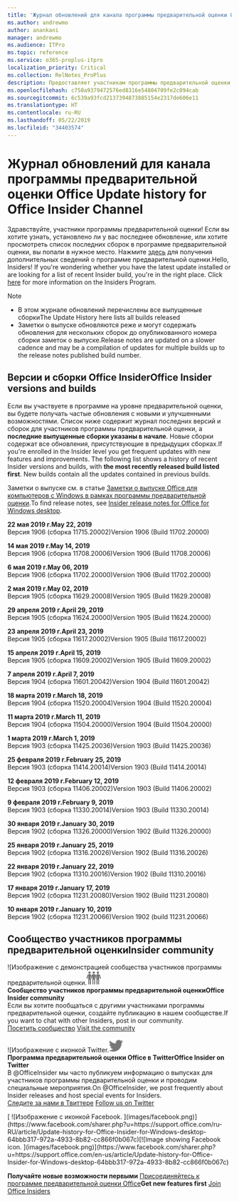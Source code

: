 ```yaml
---
title: 'Журнал обновлений для канала программы предварительной оценки Office '
ms.author: andrewmo
author: anankani
manager: andrewmo
ms.audience: ITPro
ms.topic: reference
ms.service: o365-proplus-itpro
localization_priority: Critical
ms.collection: RelNotes_ProPlus
description: Предоставляет участникам программы предварительной оценки журнал обновлений для выпусков Monthly Channel для уровня «Предварительная оценка — ранний доступ» для настольных компьютеров с Windows.
ms.openlocfilehash: c750a9379472576ed8316e54804709fe2c094cab
ms.sourcegitcommit: 6c539a93fcd2137394873885154e2317de606e11
ms.translationtype: HT
ms.contentlocale: ru-RU
ms.lasthandoff: 05/22/2019
ms.locfileid: "34403574"
---
```

# <a name="update-history-for-office-insider-channel"></a><span data-ttu-id="c7390-103">Журнал обновлений для канала программы предварительной оценки Office </span><span class="sxs-lookup"><span data-stu-id="c7390-103">Update history for Office Insider Channel</span></span>

<span data-ttu-id="c7390-p101">Здравствуйте, участники программы предварительной оценки! Если вы хотите узнать, установлено ли у вас последнее обновление, или хотите просмотреть список последних сборок в программе предварительной оценки, вы попали в нужное место. Нажмите [здесь](https://insider.office.com/) для получения дополнительных сведений о программе предварительной оценки.</span><span class="sxs-lookup"><span data-stu-id="c7390-p101">Hello, Insiders! If you're wondering whether you have the latest update installed or are looking for a list of recent Insider build, you're in the right place. Click [here](https://insider.office.com/) for more information on the Insiders Program.</span></span>

> [!NOTE]
> - <span data-ttu-id="c7390-107">В этом журнале обновлений перечислены все выпущенные сборки</span><span class="sxs-lookup"><span data-stu-id="c7390-107">The Update History here lists all builds released</span></span>
> - <span data-ttu-id="c7390-108">Заметки о выпуске обновляются реже и могут содержать обновления для нескольких сборок до опубликованного номера сборки заметок о выпуске.</span><span class="sxs-lookup"><span data-stu-id="c7390-108">Release notes are updated on a slower cadence and may be a compilation of updates for multiple builds up to the release notes published build number.</span></span>



## <a name="office-insider-versions-and-builds"></a><span data-ttu-id="c7390-109">Версии и сборки Office Insider</span><span class="sxs-lookup"><span data-stu-id="c7390-109">Office Insider versions and builds</span></span>

<span data-ttu-id="c7390-p102">Если вы участвуете в программе на уровне предварительной оценки, вы будете получать частые обновления с новыми и улучшенными возможностями. Список ниже содержит журнал последних версий и сборок для участников программы предварительной оценки, а **последние выпущенные сборки указаны в начале**. Новые сборки содержат все обновления, присутствующие в предыдущих сборках.</span><span class="sxs-lookup"><span data-stu-id="c7390-p102">If you're enrolled in the Insider level you get frequent updates with new features and improvements. The following list shows a history of recent Insider versions and builds, with **the most recently released build listed first**. New builds contain all the updates contained in previous builds.</span></span> 

<span data-ttu-id="c7390-113">Заметки о выпуске см. в статье [Заметки о выпуске Office для компьютеров с Windows в рамках программы предварительной оценки](https://docs.microsoft.com/ru-RU/OfficeUpdates/release-notes-office-insider).</span><span class="sxs-lookup"><span data-stu-id="c7390-113">To find release notes, see [Insider release notes for Office for Windows desktop](https://docs.microsoft.com/en-us/OfficeUpdates/release-notes-office-insider).</span></span>

[//]: # (НЕ УДАЛЯТЬ)

<span data-ttu-id="c7390-115">**22 мая 2019 г.**</span><span class="sxs-lookup"><span data-stu-id="c7390-115">**May 22, 2019**</span></span><br/> <span data-ttu-id="c7390-116">Версия 1906 (сборка 11715.20002)</span><span class="sxs-lookup"><span data-stu-id="c7390-116">Version 1906 (Build 11702.20000)</span></span><br/> 

<span data-ttu-id="c7390-117">**14 мая 2019 г.**</span><span class="sxs-lookup"><span data-stu-id="c7390-117">**May 14, 2019**</span></span><br/> <span data-ttu-id="c7390-118">Версия 1906 (сборка 11708.20006)</span><span class="sxs-lookup"><span data-stu-id="c7390-118">Version 1906 (Build 11708.20006)</span></span><br/>

<span data-ttu-id="c7390-119">**6 мая 2019 г.**</span><span class="sxs-lookup"><span data-stu-id="c7390-119">**May 06, 2019**</span></span><br/>
<span data-ttu-id="c7390-120">Версия 1906 (сборка 11702.20000)</span><span class="sxs-lookup"><span data-stu-id="c7390-120">Version 1906 (Build 11702.20000)</span></span><br/>

<span data-ttu-id="c7390-121">**2 мая 2019 г.**</span><span class="sxs-lookup"><span data-stu-id="c7390-121">**May 02, 2019**</span></span><br/>
<span data-ttu-id="c7390-122">Версия 1905 (сборка 11629.20008)</span><span class="sxs-lookup"><span data-stu-id="c7390-122">Version 1905 (Build 11629.20008)</span></span><br/>

<span data-ttu-id="c7390-123">**29 апреля 2019 г.**</span><span class="sxs-lookup"><span data-stu-id="c7390-123">**April 29, 2019**</span></span><br/>
<span data-ttu-id="c7390-124">Версия 1905 (сборка 11624.20000)</span><span class="sxs-lookup"><span data-stu-id="c7390-124">Version 1905 (Build 11624.20000)</span></span><br/>

<span data-ttu-id="c7390-125">**23 апреля 2019 г.**</span><span class="sxs-lookup"><span data-stu-id="c7390-125">**April 23, 2019**</span></span><br/> <span data-ttu-id="c7390-126">Версия 1905 (сборка 11617.20002)</span><span class="sxs-lookup"><span data-stu-id="c7390-126">Version 1905 (Build 11617.20002)</span></span><br/>

<span data-ttu-id="c7390-127">**15 апреля 2019 г.**</span><span class="sxs-lookup"><span data-stu-id="c7390-127">**April 15, 2019**</span></span><br/> <span data-ttu-id="c7390-128">Версия 1905 (сборка 11609.20002)</span><span class="sxs-lookup"><span data-stu-id="c7390-128">Version 1905 (Build 11609.20002)</span></span><br/>

<span data-ttu-id="c7390-129">**7 апреля 2019 г.**</span><span class="sxs-lookup"><span data-stu-id="c7390-129">**April 7, 2019**</span></span><br/> <span data-ttu-id="c7390-130">Версия 1904 (сборка 11601.20042)</span><span class="sxs-lookup"><span data-stu-id="c7390-130">Version 1904 (Build 11601.20042)</span></span><br/>

<span data-ttu-id="c7390-131">**18 марта 2019 г.**</span><span class="sxs-lookup"><span data-stu-id="c7390-131">**March 18, 2019**</span></span><br/> <span data-ttu-id="c7390-132">Версия 1904 (сборка 11520.20004)</span><span class="sxs-lookup"><span data-stu-id="c7390-132">Version 1904 (Build 11520.20004)</span></span><br/>

<span data-ttu-id="c7390-133">**11 марта 2019 г.**</span><span class="sxs-lookup"><span data-stu-id="c7390-133">**March 11, 2019**</span></span><br/> <span data-ttu-id="c7390-134">Версия 1904 (сборка 11504.20000)</span><span class="sxs-lookup"><span data-stu-id="c7390-134">Version 1904 (Build 11504.20000)</span></span><br/>

<span data-ttu-id="c7390-135">**1 марта 2019 г.**</span><span class="sxs-lookup"><span data-stu-id="c7390-135">**March 1, 2019**</span></span><br/> <span data-ttu-id="c7390-136">Версия 1903 (сборка 11425.20036)</span><span class="sxs-lookup"><span data-stu-id="c7390-136">Version 1903 (Build 11425.20036)</span></span><br/> 

<span data-ttu-id="c7390-137">**25 февраля 2019 г.**</span><span class="sxs-lookup"><span data-stu-id="c7390-137">**February 25, 2019**</span></span><br/> <span data-ttu-id="c7390-138">Версия 1903 (сборка 11414.20014)</span><span class="sxs-lookup"><span data-stu-id="c7390-138">Version 1903 (Build 11414.20014)</span></span><br/> 

<span data-ttu-id="c7390-139">**12 февраля 2019 г.**</span><span class="sxs-lookup"><span data-stu-id="c7390-139">**February 12, 2019**</span></span><br/> <span data-ttu-id="c7390-140">Версия 1903 (сборка 11406.20002)</span><span class="sxs-lookup"><span data-stu-id="c7390-140">Version 1903 (Build 11406.20002)</span></span><br/> 

<span data-ttu-id="c7390-141">**9 февраля 2019 г.**</span><span class="sxs-lookup"><span data-stu-id="c7390-141">**February 9, 2019**</span></span><br/> <span data-ttu-id="c7390-142">Версия 1903 (сборка 11330.20014)</span><span class="sxs-lookup"><span data-stu-id="c7390-142">Version 1903 (Build 11330.20014)</span></span><br/> 

<span data-ttu-id="c7390-143">**30 января 2019 г.**</span><span class="sxs-lookup"><span data-stu-id="c7390-143">**January 30, 2019**</span></span><br/> <span data-ttu-id="c7390-144">Версия 1902 (сборка 11326.20000)</span><span class="sxs-lookup"><span data-stu-id="c7390-144">Version 1902 (Build 11326.20000)</span></span><br/> 

<span data-ttu-id="c7390-145">**25 января 2019 г.**</span><span class="sxs-lookup"><span data-stu-id="c7390-145">**January 25, 2019**</span></span><br/> <span data-ttu-id="c7390-146">Версия 1902 (сборка 11316.20026)</span><span class="sxs-lookup"><span data-stu-id="c7390-146">Version 1902 (Build 11316.20026)</span></span><br/> 

<span data-ttu-id="c7390-147">**22 января 2019 г.**</span><span class="sxs-lookup"><span data-stu-id="c7390-147">**January 22, 2019**</span></span><br/> <span data-ttu-id="c7390-148">Версия 1902 (сборка 11310.20016)</span><span class="sxs-lookup"><span data-stu-id="c7390-148">Version 1902 (Build 11310.20016)</span></span><br/> 

<span data-ttu-id="c7390-149">**17 января 2019 г.**</span><span class="sxs-lookup"><span data-stu-id="c7390-149">**January 17, 2019**</span></span><br/> <span data-ttu-id="c7390-150">Версия 1902 (сборка 11231.20080)</span><span class="sxs-lookup"><span data-stu-id="c7390-150">Version 1902 (Build 11231.20080)</span></span><br/>

<span data-ttu-id="c7390-151">**10 января 2019 г.**</span><span class="sxs-lookup"><span data-stu-id="c7390-151">**January 10, 2019**</span></span><br/> <span data-ttu-id="c7390-152">Версия 1902 (сборка 11231.20066)</span><span class="sxs-lookup"><span data-stu-id="c7390-152">Version 1902 (build 11231.20066)</span></span><br/> 


## <a name="insider-community"></a><span data-ttu-id="c7390-153">Сообщество участников программы предварительной оценки</span><span class="sxs-lookup"><span data-stu-id="c7390-153">Insider community</span></span>

<span data-ttu-id="c7390-154">![Изображение с демонстрацией сообщества участников программы предварительной оценки.</span><span class="sxs-lookup"><span data-stu-id="c7390-154">![Image showing insider community.</span></span> ](images/insidercommunity.png) <br/>
<span data-ttu-id="c7390-155">**Сообщество участников программы предварительной оценки**</span><span class="sxs-lookup"><span data-stu-id="c7390-155">**Office Insider community**</span></span><br/> <span data-ttu-id="c7390-156">Если вы хотите пообщаться с другими участниками программы предварительной оценки, создайте публикацию в нашем сообществе.</span><span class="sxs-lookup"><span data-stu-id="c7390-156">If you want to chat with other Insiders, post in our community.</span></span><br/><span data-ttu-id="c7390-157"> 
[Посетить сообщество](https://go.microsoft.com/fwlink/?linkid=843493)</span><span class="sxs-lookup"><span data-stu-id="c7390-157"> 
[Visit the community](https://go.microsoft.com/fwlink/?linkid=843493)</span></span><br/> 

<span data-ttu-id="c7390-158">![Изображение с иконкой Twitter.</span><span class="sxs-lookup"><span data-stu-id="c7390-158">![Image showing twitter icon.</span></span> ](images/twitter.png)<br/>
<span data-ttu-id="c7390-159">**Программа предварительной оценки Office в Twitter**</span><span class="sxs-lookup"><span data-stu-id="c7390-159">**Office Insider on Twitter**</span></span><br/> <span data-ttu-id="c7390-160">В @OfficeInsider мы часто публикуем информацию о выпусках для участников программы предварительной оценки и проводим специальные мероприятия.</span><span class="sxs-lookup"><span data-stu-id="c7390-160">On @OfficeInsider, we post frequently about Insider releases and host special events for Insiders.</span></span><br/><span data-ttu-id="c7390-161"> 
[Следите за нами в Твиттере](https://go.microsoft.com/fwlink/?linkid=717717)</span><span class="sxs-lookup"><span data-stu-id="c7390-161"> 
[Follow us on Twitter](https://go.microsoft.com/fwlink/?linkid=717717)</span></span><br/> 

<span data-ttu-id="c7390-162">
  [
  ![Изображение с иконкой Facebook. ](images/facebook.png)](https://www.facebook.com/sharer.php?u=https://support.office.com/ru-RU/article/Update-history-for-Office-Insider-for-Windows-desktop-64bbb317-972a-4933-8b82-cc866f0b067c)</span><span class="sxs-lookup"><span data-stu-id="c7390-162">[![Image showing Facebook icon. ](images/facebook.png)](https://www.facebook.com/sharer.php?u=https://support.office.com/en-us/article/Update-history-for-Office-Insider-for-Windows-desktop-64bbb317-972a-4933-8b82-cc866f0b067c)</span></span>


<span data-ttu-id="c7390-163">**Получайте новые возможности первыми**
[Присоединяйтесь к программе предварительной оценки Office](https://insider.office.com/)</span><span class="sxs-lookup"><span data-stu-id="c7390-163">**Get new features first**
[Join Office Insiders](https://insider.office.com/)</span></span>